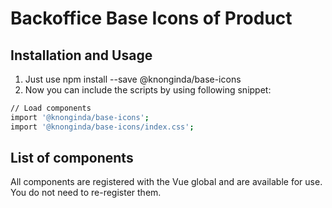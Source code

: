 # Backoffice Base Icons of Product

## Installation and Usage

1. Just use npm install --save @knonginda/base-icons
2. Now you can include the scripts by using following snippet:

```bash
// Load components
import '@knonginda/base-icons';
import '@knonginda/base-icons/index.css';
```

## List of components

All components are registered with the Vue global and are available for use. You do not need to re-register them.
